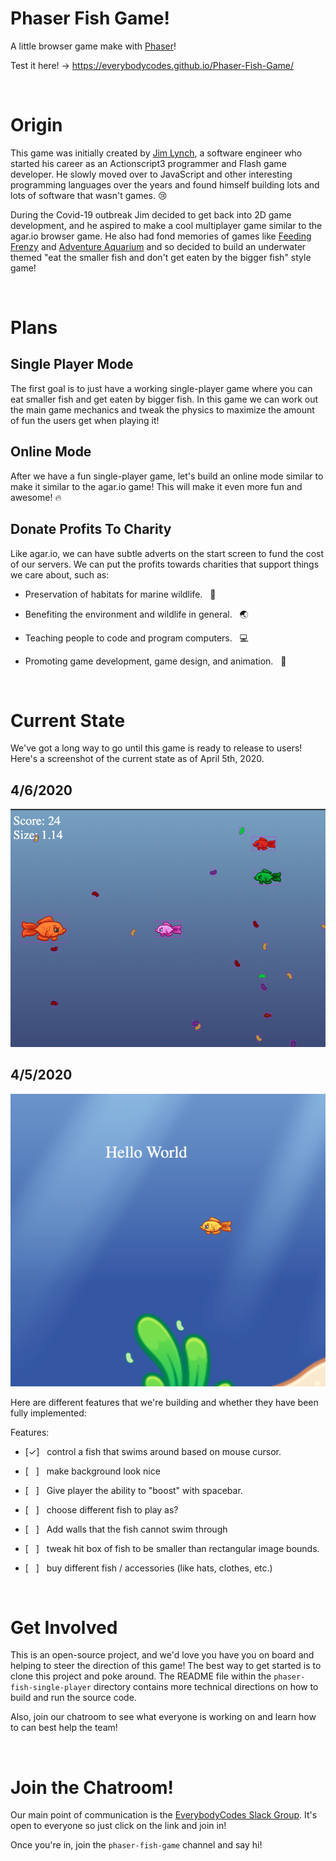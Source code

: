 # Phaser Fish Game!

A little browser game make with [Phaser](https://phaser.io/phaser3)!

Test it here! -> https://everybodycodes.github.io/Phaser-Fish-Game/

<br/>


# Origin
This game was initially created by [Jim Lynch](https://github.com/JimLynchCodes), a software engineer who started his career as an Actionscript3 programmer and Flash game developer. He slowly moved over to JavaScript and other interesting programming languages over the years and found himself building lots and lots of software that wasn't games. 😢 

During the Covid-19 outbreak Jim decided to get back into 2D game development, and he aspired to make a cool multiplayer game similar to the agar.io browser game. He also had fond memories of games like [Feeding Frenzy](https://kbhgames.com/game/feeding-frenzy) and [Adventure Aquarium](https://play.google.com/store/apps/details?id=com.socialin.android.game.fishadventure&hl=en_US) and so decided to build an underwater themed "eat the smaller fish and don't get eaten by the bigger fish" style game!

<br/>

# Plans

## Single Player Mode
The first goal is to just have a working single-player game where you can eat smaller fish and get eaten by bigger fish. In this game we can work out the main game mechanics and tweak the physics to maximize the amount of fun the users get when playing it!

## Online Mode
After we have a fun single-player game, let's build an online mode similar to make it similar to the agar.io game! This will make it even more fun and awesome! 🔥


## Donate Profits To Charity
Like agar.io, we can have subtle adverts on the start screen to fund the cost of our servers. We can put the profits towards charities that support things we care about, such as:

- Preservation of habitats for marine wildlife. &nbsp; 🐠

- Benefiting the environment and wildlife in general. &nbsp; 🌏

- Teaching people to code and program computers. &nbsp; 💻

- Promoting game development, game design, and animation. &nbsp; 👾

<br/>

# Current State

We've got a long way to go until this game is ready to release to users! Here's a screenshot of the current state as of April 5th, 2020.


## 4/6/2020

<img src='./fish-game-screenshot-4-6-2020.png'/>

## 4/5/2020

<img src='./fish-game-screenshot-4-5-2020.png'/>



Here are different features that we're building and whether they have been fully implemented:

Features:

- [✓] &nbsp; control a fish that swims around based on mouse cursor.

- [ &nbsp; ] &nbsp; make background look nice

- [ &nbsp; ] &nbsp; Give player the ability to "boost" with spacebar.

- [ &nbsp; ] &nbsp; choose different fish to play as?

- [ &nbsp; ] &nbsp; Add walls that the fish cannot swim through

- [ &nbsp; ] &nbsp; tweak hit box of fish to be smaller than rectangular image bounds.

- [ &nbsp; ] &nbsp; buy different fish / accessories (like hats, clothes, etc.) 

<br/>

# Get Involved
This is an open-source project, and we'd love you have you on board and helping to steer the direction of this game! The best way to get started is to clone this project and poke around. The README file within the `phaser-fish-single-player` directory contains more technical directions on how to build and run the source code.

Also, join our chatroom to see what everyone is working on and learn how to can best help the team!

<br/>

# Join the Chatroom!
Our main point of communication is the [EverybodyCodes Slack Group](https://join.slack.com/t/everybodycodes/shared_invite/zt-d1uo3ra9-kkz4R08kI1Tv6dFNRU5Olw). It's open to everyone so just click on the link and join in!

Once you're in, join the `phaser-fish-game` channel and say hi!
